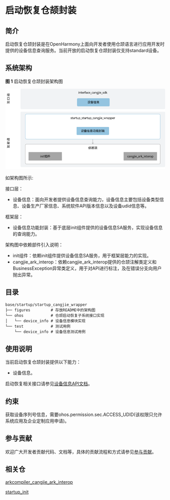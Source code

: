 # 启动恢复仓颉封装

## 简介

启动恢复仓颉封装是在OpenHarmony上面向开发者使用仓颉语言进行应用开发时提供的设备信息查询服务。当前开放的启动恢复仓颉封装仅支持standard设备。

## 系统架构

**图 1** 启动恢复仓颉封装架构图

![启动恢复仓颉封装架构图](figures/startup_cangjie_wrapper_architecture_zh.png)

如架构图所示:

接口层：

- 设备信息：面向开发者提供设备信息查询能力，设备信息主要包括设备类型信息、设备生产厂家信息、系统软件API版本信息以及设备udid信息等。

框架层：

- 设备信息功能封装：基于底层init组件提供的设备信息SA服务，实现设备信息的查询能力。

架构图中依赖部件引入说明：
- init组件：依赖init组件提供设备信息SA服务，用于框架层能力的实现。
- cangjie_ark_interop：依赖cangjie_ark_interop提供的仓颉注解类定义和BusinessException异常类定义，用于对API进行标注，及在错误分支向用户抛出异常。


## 目录

```
base/startup/startup_cangjie_wrapper
├── figures         # 存放README中的架构图
└── ohos            # 仓颉启动恢复子系统接口实现
│   └── device_info # 设备信息模块实现
└── test            # 测试用例
    └── device_info # 设备信息测试用例
```

## 使用说明

当前启动恢复仓颉封装提供以下能力：

- 设备信息。

启动恢复相关接口请参见[设备信息API文档](https://gitcode.com/openharmony-sig/arkcompiler_cangjie_ark_interop/blob/master/doc/API_Reference/source_zh_cn/apis/BasicServicesKit/cj-apis-device_info.md)。

## 约束

获取设备序列号信息，需要ohos.permission.sec.ACCESS_UDID(该权限只允许系统应用及企业定制应用申请)。

## 参与贡献

欢迎广大开发者贡献代码、文档等，具体的贡献流程和方式请参见[参与贡献](https://gitcode.com/openharmony/docs/blob/master/zh-cn/contribute/%E5%8F%82%E4%B8%8E%E8%B4%A1%E7%8C%AE.md)。

## 相关仓

[arkcompiler_cangjie_ark_interop](https://gitcode.com/openharmony-sig/arkcompiler_cangjie_ark_interop)

[startup_init](https://gitcode.com/openharmony/startup_init)
